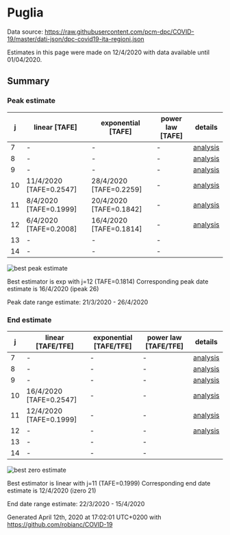 # Puglia


Data source: https://raw.githubusercontent.com/pcm-dpc/COVID-19/master/dati-json/dpc-covid19-ita-regioni.json

Estimates in this page were made on 12/4/2020 with data available until 01/04/2020.


## Summary 

### Peak estimate 
|j|linear [TAFE]|exponential [TAFE]|power law [TAFE]|details|
|---|----|-----------|---------|-------|
|7|-|-|-|[analysis](COVID-19_puglia_j7_2020-04-01.md)|
|8|-|-|-|[analysis](COVID-19_puglia_j8_2020-04-01.md)|
|9|-|-|-|[analysis](COVID-19_puglia_j9_2020-04-01.md)|
|10|11/4/2020 [TAFE=0.2547]|28/4/2020 [TAFE=0.2259]|-|[analysis](COVID-19_puglia_j10_2020-04-01.md)|
|11|8/4/2020 [TAFE=0.1999]|20/4/2020 [TAFE=0.1842]|-|[analysis](COVID-19_puglia_j11_2020-04-01.md)|
|12|6/4/2020 [TAFE=0.2008]|16/4/2020 [TAFE=0.1814]|-|[analysis](COVID-19_puglia_j12_2020-04-01.md)|
|13|-|-|-||
|14|-|-|-||

![best peak estimate](COVID-19_puglia_j12_2020-04-01.png)

Best estimator is exp with j=12 (TAFE=0.1814)
Corresponding peak date estimate is 16/4/2020 (ipeak 26)


Peak date range estimate: 21/3/2020 - 26/4/2020

### End estimate 
|j|linear [TAFE/TFE]|exponential [TAFE/TFE]|power law [TAFE/TFE]|details|
|---|----|-----------|---------|-------|
|7|-|-|-|[analysis](COVID-19_puglia_j7_2020-04-01.md)|
|8|-|-|-|[analysis](COVID-19_puglia_j8_2020-04-01.md)|
|9|-|-|-|[analysis](COVID-19_puglia_j9_2020-04-01.md)|
|10|16/4/2020 [TAFE=0.2547]|-|-|[analysis](COVID-19_puglia_j10_2020-04-01.md)|
|11|12/4/2020 [TAFE=0.1999]|-|-|[analysis](COVID-19_puglia_j11_2020-04-01.md)|
|12|-|-|-|[analysis](COVID-19_puglia_j12_2020-04-01.md)|
|13|-|-|-||
|14|-|-|-||

![best zero estimate](COVID-19_puglia_j11_2020-04-01.png)

Best estimator is linear with j=11 (TAFE=0.1999)
Corresponding end date estimate is 12/4/2020 (izero 21)


End date range estimate: 22/3/2020 - 15/4/2020

Generated April 12th, 2020 at 17:02:01 UTC+0200 with https://github.com/robianc/COVID-19
